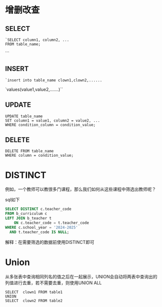 # 增删改查

## SELECT

```
`SELECT column1, column2, ...
FROM table_name;
```

\```

## INSERT

```
`insert into table_name clown1,clown2,......
```

`values(value1,value2,.......)``

## UPDATE

```
UPDATE table_name
SET column1 = value1, column2 = value2, ...
WHERE condition_column = condition_value;
```

## DELETE

```
DELETE FROM table_name
WHERE column = condition_value;
```

# DISTINCT 

例如，一个教师可以教很多门课程，那么我们如何从这些课程中筛选出教师呢？

sql如下

```sql
SELECT DISTINCT c.teacher_code
FROM b_curriculum c
LEFT JOIN b_teacher t
    ON c.teacher_code = t.teacher_code
WHERE c.school_year = '2024-2025'
  AND t.teacher_code IS NULL;
```

解释：在需要筛选的数据前使用DISTINCT即可

# Union

从多张表中查询相同列名的值之后在一起展示，UNION会自动将两表中查询出的列值进行去重，若不需要去重，则使用UNION ALL

```
SELECT  clown1 FROM table1
UNION
SELECT  clown2 FROM table2
```